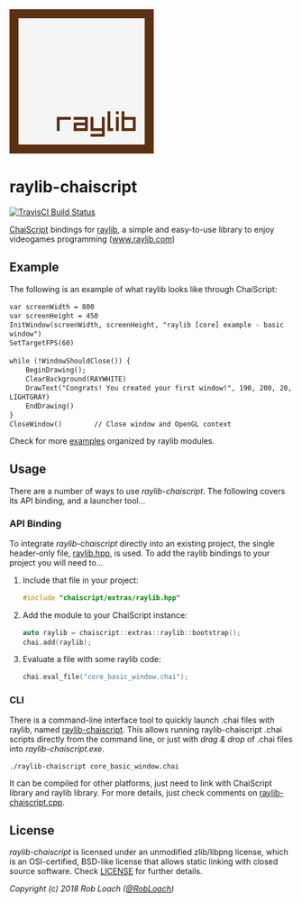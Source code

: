 <img src="logo/raylib_256x256.png" width=256>

# raylib-chaiscript
[![TravisCI Build Status](https://travis-ci.org/RobLoach/raylib-chaiscript.svg?branch=master)](https://travis-ci.org/RobLoach/raylib-chaiscript)

[ChaiScript](https://chaiscript.com) bindings for [raylib](https://www.raylib.com/), a simple and easy-to-use library to enjoy videogames programming (www.raylib.com)

## Example

The following is an example of what raylib looks like through ChaiScript:

``` chaiscript
var screenWidth = 800
var screenHeight = 450
InitWindow(screenWidth, screenHeight, "raylib [core] example - basic window")
SetTargetFPS(60)

while (!WindowShouldClose()) {
    BeginDrawing();
    ClearBackground(RAYWHITE)
    DrawText("Congrats! You created your first window!", 190, 200, 20, LIGHTGRAY)
    EndDrawing()
}
CloseWindow()        // Close window and OpenGL context
```

Check for more [examples](examples) organized by raylib modules.

## Usage

There are a number of ways to use *raylib-chaiscript*. The following covers its API binding, and a launcher tool...

### API Binding

To integrate *raylib-chaiscript* directly into an existing project, the single header-only file, [raylib.hpp](include/chaiscript/extras/raylib.hpp), is used. To add the raylib bindings to your project you will need to...

1. Include that file in your project:
    ``` c++
    #include "chaiscript/extras/raylib.hpp"
    ```

2. Add the module to your ChaiScript instance:
    ``` c++
    auto raylib = chaiscript::extras::raylib::bootstrap();
    chai.add(raylib);
    ```

3. Evaluate a file with some raylib code:
    ``` c++
    chai.eval_file("core_basic_window.chai");
    ```

### CLI

There is a command-line interface tool to quickly launch .chai files with raylib, named [raylib-chaiscript](tools/raylib-chaiscript/raylib-chaiscript.cpp). This allows running raylib-chaiscript
.chai scripts directly from the command line, or just with *drag & drop* of .chai files into *raylib-chaiscript.exe*.

```
./raylib-chaiscript core_basic_window.chai
```

It can be compiled for other platforms, just need to link with ChaiScript library and raylib library. For more details, just check comments on [raylib-chaiscript.cpp](tools/raylib-chaiscript/raylib-chaiscript.cpp).

## License

*raylib-chaiscript* is licensed under an unmodified zlib/libpng license, which is an OSI-certified,
BSD-like license that allows static linking with closed source software. Check [LICENSE](LICENSE) for further details.

*Copyright (c) 2018 Rob Loach ([@RobLoach](https://twitter.com/RobLoach))*
